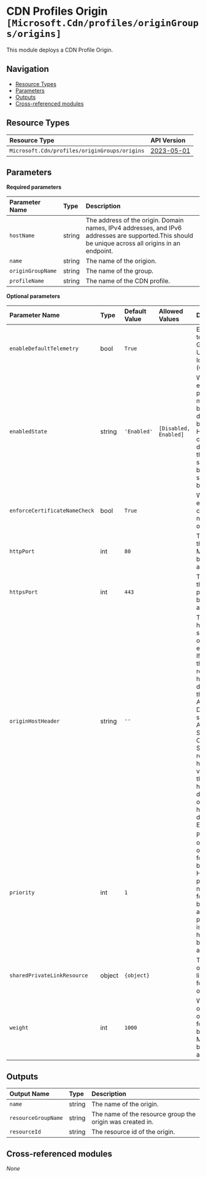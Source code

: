 # CDN Profiles Origin `[Microsoft.Cdn/profiles/originGroups/origins]`

This module deploys a CDN Profile Origin.

## Navigation

- [Resource Types](#Resource-Types)
- [Parameters](#Parameters)
- [Outputs](#Outputs)
- [Cross-referenced modules](#Cross-referenced-modules)

## Resource Types

| Resource Type | API Version |
| :-- | :-- |
| `Microsoft.Cdn/profiles/originGroups/origins` | [2023-05-01](https://learn.microsoft.com/en-us/azure/templates/Microsoft.Cdn/profiles/originGroups/origins) |

## Parameters

**Required parameters**

| Parameter Name | Type | Description |
| :-- | :-- | :-- |
| `hostName` | string | The address of the origin. Domain names, IPv4 addresses, and IPv6 addresses are supported.This should be unique across all origins in an endpoint. |
| `name` | string | The name of the origion. |
| `originGroupName` | string | The name of the group. |
| `profileName` | string | The name of the CDN profile. |

**Optional parameters**

| Parameter Name | Type | Default Value | Allowed Values | Description |
| :-- | :-- | :-- | :-- | :-- |
| `enableDefaultTelemetry` | bool | `True` |  | Enable telemetry via a Globally Unique Identifier (GUID). |
| `enabledState` | string | `'Enabled'` | `[Disabled, Enabled]` | Whether to enable health probes to be made against backends defined under backendPools. Health probes can only be disabled if there is a single enabled backend in single enabled backend pool. |
| `enforceCertificateNameCheck` | bool | `True` |  | Whether to enable certificate name check at origin level. |
| `httpPort` | int | `80` |  | The value of the HTTP port. Must be between 1 and 65535. |
| `httpsPort` | int | `443` |  | The value of the HTTPS port. Must be between 1 and 65535. |
| `originHostHeader` | string | `''` |  | The host header value sent to the origin with each request. If you leave this blank, the request hostname determines this value. Azure Front Door origins, such as Web Apps, Blob Storage, and Cloud Services require this host header value to match the origin hostname by default. This overrides the host header defined at Endpoint. |
| `priority` | int | `1` |  | Priority of origin in given origin group for load balancing. Higher priorities will not be used for load balancing if any lower priority origin is healthy.Must be between 1 and 5. |
| `sharedPrivateLinkResource` | object | `{object}` |  | The properties of the private link resource for private origin. |
| `weight` | int | `1000` |  | Weight of the origin in given origin group for load balancing. Must be between 1 and 1000. |


## Outputs

| Output Name | Type | Description |
| :-- | :-- | :-- |
| `name` | string | The name of the origin. |
| `resourceGroupName` | string | The name of the resource group the origin was created in. |
| `resourceId` | string | The resource id of the origin. |

## Cross-referenced modules

_None_

